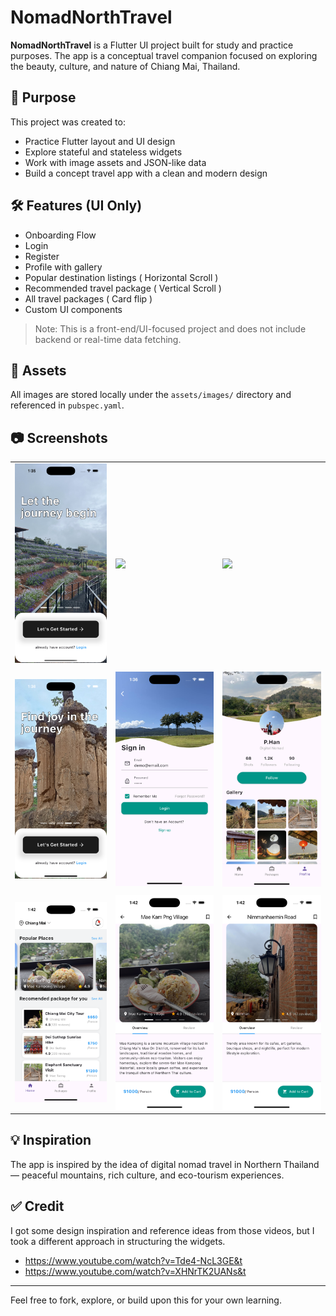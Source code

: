 # NomadNorthTravel

**NomadNorthTravel** is a Flutter UI project built for study and practice purposes. The app is a conceptual travel companion focused on exploring the beauty, culture, and nature of Chiang Mai, Thailand.

## 📌 Purpose

This project was created to:

- Practice Flutter layout and UI design
- Explore stateful and stateless widgets
- Work with image assets and JSON-like data
- Build a concept travel app with a clean and modern design

## 🛠️ Features (UI Only)
- Onboarding Flow
- Login
- Register 
- Profile with gallery
- Popular destination listings ( Horizontal Scroll )
- Recommended travel package ( Vertical Scroll )
- All travel packages ( Card flip )
- Custom UI components



> Note: This is a front-end/UI-focused project and does not include backend or real-time data fetching.

## 📁 Assets

All images are stored locally under the `assets/images/` directory and referenced in `pubspec.yaml`.

## 📷 Screenshots
|  |  |  |
|----------|----------|----------|
| ![](assets/screenshots/screen1.png) | ![](assets/screenshots/screen2.png) | ![](assets/screenshots/screen2.png) |
|  |  |  |
| ![](assets/screenshots/screen4.png) | ![](assets/screenshots/screen5.png) | ![](assets/screenshots/screen6.png) |
|  |  |  |
| ![](assets/screenshots/screen7.png) | ![](assets/screenshots/screen8.png) | ![](assets/screenshots/screen9.png) |


## 💡 Inspiration

The app is inspired by the idea of digital nomad travel in Northern Thailand — peaceful mountains, rich culture, and eco-tourism experiences.

## ✅ Credit
I got some design inspiration and reference ideas from those videos, but I took a different approach in structuring the widgets.
- https://www.youtube.com/watch?v=Tde4-NcL3GE&t
- https://www.youtube.com/watch?v=XHNrTK2UANs&t


---

Feel free to fork, explore, or build upon this for your own learning.
